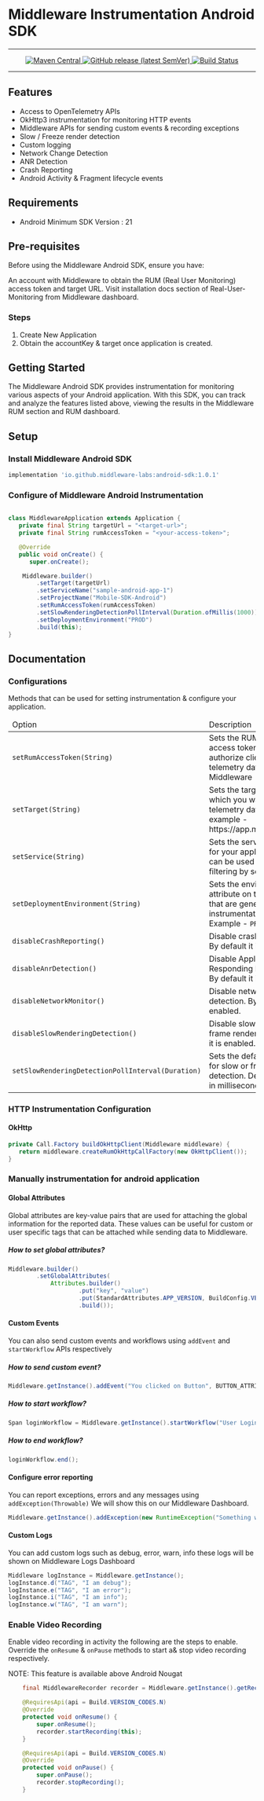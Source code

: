 # Middleware Instrumentation Android SDK
---
<p align="center">
  <a href="https://maven-badges.herokuapp.com/maven-central/io.github.middleware-labs/android-sdk">
    <img alt="Maven Central" src="https://img.shields.io/maven-central/v/io.github.middleware-labs/android-sdk?style=flat">
  </a>  <a href="https://github.com/middleware-labs/middleware-android/releases">
    <img alt="GitHub release (latest SemVer)" src="https://img.shields.io/github/v/release/middleware-labs/middleware-android?include_prereleases&style=flat">
  </a>
  <a href="https://github.com/middleware-labs/middleware-android/actions/workflows/build.yml">
    <img alt="Build Status" src="https://img.shields.io/github/actions/workflow/status/middleware-labs/middleware-android/build.yml?branch=main&style=flat">
  </a>
</p>

---

## Features

- Access to OpenTelemetry APIs
- OkHttp3 instrumentation for monitoring HTTP events
- Middleware APIs for sending custom events & recording exceptions
- Slow / Freeze render detection
- Custom logging
- Network Change Detection
- ANR Detection
- Crash Reporting
- Android Activity & Fragment lifecycle events

## Requirements

- Android Minimum SDK Version : 21

## Pre-requisites

Before using the Middleware Android SDK, ensure you have:

An account with Middleware to obtain the RUM (Real User Monitoring) access token and target URL.
Visit installation docs section of Real-User-Monitoring from Middleware dashboard.

### Steps

1. Create New Application
2. Obtain the accountKey & target once application is created.

## Getting Started

The Middleware Android SDK provides instrumentation for monitoring various aspects of your Android
application. With this SDK, you can track and analyze the features listed above, viewing the results
in the Middleware RUM section and RUM dashboard.

## Setup

### Install Middleware Android SDK

```groovy
implementation 'io.github.middleware-labs:android-sdk:1.0.1'
```

### Configure of Middleware Android Instrumentation

```java

class MiddlewareApplication extends Application {
   private final String targetUrl = "<target-url>";
   private final String rumAccessToken = "<your-access-token>";

   @Override
   public void onCreate() {
      super.onCreate();

    Middleware.builder()
        .setTarget(targetUrl)
        .setServiceName("sample-android-app-1")
        .setProjectName("Mobile-SDK-Android")
        .setRumAccessToken(rumAccessToken)
        .setSlowRenderingDetectionPollInterval(Duration.ofMillis(1000))
        .setDeploymentEnvironment("PROD")
        .build(this);
}

```

## Documentation

### Configurations

Methods that can be used for setting instrumentation & configure your application.

<table>
<thead>
<tr><td>Option</td><td>Description</td><tr>
</thead>
<tbody>
<tr>
    <td>
        <code lang="java">setRumAccessToken(String)</code>
    </td>
    <td>
        Sets the RUM account access token to authorize client to send telemetry data to Middleware
    </td>
</tr>

<tr>
    <td>
        <code lang="java">setTarget(String)</code>
    </td>
    <td>
        Sets the target URL to which you want to send telemetry data. For example - https://app.middleware.io
    </td>
</tr>

<tr>
    <td>
        <code lang="java">setService(String)</code>
    </td>
    <td>
        Sets the service name for your application. This can be used furthur for filtering by service name.
    </td>
</tr>

<tr>
    <td>
        <code lang="java">setDeploymentEnvironment(String)</code>
    </td>
    <td>
        Sets the environment attribute on the spans that are generated by the instrumentation. For Example  - <code>PROD</code> | <code> DEV </code>
    </td>
</tr>

<tr>
    <td>
        <code lang="java">disableCrashReporting()</code>
    </td>
    <td>
        Disable crash reporting. By default it is enabled.
    </td>
</tr>

<tr>
    <td>
        <code lang="java">disableAnrDetection()</code>
    </td>
    <td>
        Disable Application Not Responding Detection. By default it is enabled.
    </td>
</tr>
<tr>
    <td>
        <code lang="java">disableNetworkMonitor()</code>
    </td>
    <td>
        Disable network change detection. By default it is enabled.
    </td>
</tr>
<tr>
    <td>
        <code lang="java">disableSlowRenderingDetection()</code>
    </td>
    <td>
        Disable slow or frozen frame renders. By default it is enabled.
    </td>
</tr>
<tr>
    <td>
        <code lang="java">setSlowRenderingDetectionPollInterval(Duration)</code>
    </td>
    <td>
        Sets the default polling for slow or frozen render detection. Default value in milliseconds is <code>1000</code>
    </td>
</tr>
</tbody>
</table>

### HTTP Instrumentation Configuration

#### OkHttp

```java
private Call.Factory buildOkHttpClient(Middleware middleware) {
   return middleware.createRumOkHttpCallFactory(new OkHttpClient());
}
```

### Manually instrumentation for android application

#### Global Attributes

Global attributes are key-value pairs that are used for attaching the global information for the
reported data. These values can be useful for custom or user specific tags that can be attached
while sending data to Middleware.

##### How to set global attributes?

```java
Middleware.builder()
        .setGlobalAttributes(
            Attributes.builder()
                    .put("key", "value")
                    .put(StandardAttributes.APP_VERSION, BuildConfig.VERSION_NAME)
                    .build());
```

#### Custom Events

You can also send custom events and workflows using <code>addEvent</code> and <code>
startWorkflow</code> APIs respectively

##### How to send custom event?

```java
Middleware.getInstance().addEvent("You clicked on Button", BUTTON_ATTRIBUES);
```

##### How to start workflow?

```java
Span loginWorkflow = Middleware.getInstance().startWorkflow("User Login Flow");
```

##### How to end workflow?

```java
loginWorkflow.end();
```

#### Configure error reporting

You can report exceptions, errors and any messages using `addException(Throwable)` We will show this
on our Middleware Dashboard.

```java
Middleware.getInstance().addException(new RuntimeException("Something went wrong!"), Attributes.empty())
```

#### Custom Logs

You can add custom logs such as debug, error, warn, info these logs will be shown on Middleware Logs
Dashboard

```java
Middleware logInstance = Middleware.getInstance();
logInstance.d("TAG", "I am debug");
logInstance.e("TAG", "I am error");
logInstance.i("TAG", "I am info");
logInstance.w("TAG", "I am warn");
```
### Enable Video Recording
Enable video recording in activity the following are the steps to enable. 
Override the `onResume` & `onPause` methods to start a& stop video recording respectively.

NOTE: This feature is available above Android Nougat 

```java
    final MiddlewareRecorder recorder = Middleware.getInstance().getRecorder();

    @RequiresApi(api = Build.VERSION_CODES.N)
    @Override
    protected void onResume() {
        super.onResume();
        recorder.startRecording(this);
    }

    @RequiresApi(api = Build.VERSION_CODES.N)
    @Override
    protected void onPause() {
        super.onPause();
        recorder.stopRecording();
    }
```
